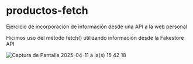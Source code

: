# productos-fetch
Ejercicio de incorporación de información desde una API a la web personal

Hicimos uso del método fetch() utilizando información desde la Fakestore API 

![Captura de Pantalla 2025-04-11 a la(s) 15 42 18](https://github.com/user-attachments/assets/5b85f3dd-53db-4755-9940-08589d332bf5)
